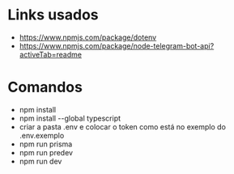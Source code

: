 # Links usados

- https://www.npmjs.com/package/dotenv
- https://www.npmjs.com/package/node-telegram-bot-api?activeTab=readme

# Comandos

- npm install
- npm install --global typescript
- criar a pasta .env e colocar o token como está no exemplo do .env.exemplo
- npm run prisma
- npm run predev
- npm run dev

